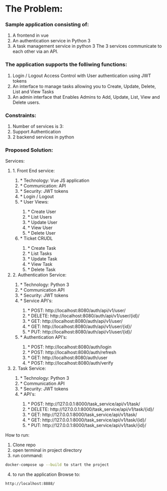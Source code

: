 The Problem:
============
### Sample application consisting of:
1. A frontend in vue
2. An authentication service in Python 3
3. A task management service in python 3
The 3 services communicate to each other via an API.

### The application supports the folliwing functions:
1. Login / Logout Access Control with User authentication using JWT tokens
2. An interface to manage tasks allowing you to Create, Update, Delete, List and View Tasks
3. An admin interface that Enables Admins to Add, Update, List, View and Delete users.

### Constraints:
1. Number of services is 3:
2. Support Authentication
3. 2 backend services in python

### Proposed Solution:
Services:
<ol>
    <li>1. Front End service:</li>
    <ol>
        <li>* Technology: Vue JS application</li>
        <li>* Communication: API</li>
        <li>* Security: JWT tokens</li>
        <li>* Login / Logout</li>
        <li>* User Views:</li>
        <ol>
            <li>* Create User</li>
            <li>* List Users</li>
            <li>* Update User</li>
            <li>* View User</li>
            <li>* Delete User</li>
        </ol>
        <li>* Ticket CRUDL</li>
        <ol>
            <li>* Create Task</li>
            <li>* List Tasks</li>
            <li>* Update Task</li>
            <li>* View Task</li>
            <li>* Delete Task</li>
        </ol>
    </ol>
    <li>2. Authentication Service:</li>
    <ol>
        <li>* Technology: Python 3</li>
        <li>* Communication API</li>
        <li>* Security: JWT tokens</li>
        <li>* Service API's:</li>
        <ol>
            <li>* POST: http://localhost:8080/auth/api/v1/user/</li>
            <li>* DELETE: http://localhost:8080/auth/api/v1/user/{id}/</li>
            <li>* GET: http://localhost:8080/auth/api/v1/user/</li>
            <li>* GET: http://localhost:8080/auth/api/v1/user/{id}/</li>
            <li>* PUT: http://localhost:8080/auth/api/v1/user/{id}/</li>
        </ol>
        <li>* Authentication API's:</li>
        <ol>
            <li>* POST: http://localhost:8080/auth/login</li>
            <li>* POST: http://localhost:8080/auth/refresh</li>
            <li>* GET: http://localhost:8080/auth/user</li>
            <li>* POST: http://localhost:8080/auth/verify</li>
        </ol>
    </ol>
    <li>2. Task Service:</li>
    <ol>
        <li>* Technology: Python 3</li>
        <li>* Communication API</li>
        <li>* Security: JWT tokens</li>
        <li>* API's:</li>
        <ol>
            <li>* POST: http://127.0.0.1:8000/task_service/api/v1/task/</li>
            <li>* DELETE: http://127.0.0.1:8000/task_service/api/v1/task/{id}/</li>
            <li>* GET: http://127.0.0.1:8000/task_service/api/v1/task/</li>
            <li>* GET: http://127.0.0.1:8000/task_service/api/v1/task/{id}/</li>
            <li>* PUT: http://127.0.0.1:8000/task_service/api/v1/task/{id}/</li>
        </ol>
    </ol>
</ol>

How to run:
1. Clone repo
2. open terminal in project directory
3. run command:
```sh
docker-compose up --build to start the project
 ```
4. to run the application Browse to: 
```sh
http://localhost:8888/
 ```
